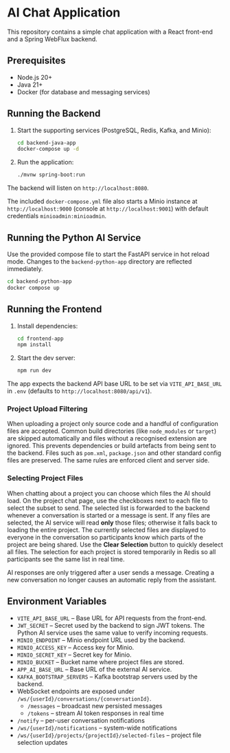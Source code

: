 # AI Chat Application

This repository contains a simple chat application with a React front-end and a Spring WebFlux backend.

## Prerequisites
- Node.js 20+
- Java 21+
- Docker (for database and messaging services)

## Running the Backend

1. Start the supporting services (PostgreSQL, Redis, Kafka, and Minio):
   ```bash
   cd backend-java-app
   docker-compose up -d
   ```
2. Run the application:
   ```bash
   ./mvnw spring-boot:run
   ```

The backend will listen on `http://localhost:8080`.

The included `docker-compose.yml` file also starts a Minio instance at
`http://localhost:9000` (console at `http://localhost:9001`) with default
credentials `minioadmin:minioadmin`.

## Running the Python AI Service

Use the provided compose file to start the FastAPI service in hot reload mode.
Changes to the `backend-python-app` directory are reflected immediately.

```bash
cd backend-python-app
docker compose up
```

## Running the Frontend

1. Install dependencies:
   ```bash
   cd frontend-app
   npm install
   ```
2. Start the dev server:
   ```bash
   npm run dev
   ```

The app expects the backend API base URL to be set via `VITE_API_BASE_URL` in `.env` (defaults to `http://localhost:8080/api/v1`).

### Project Upload Filtering

When uploading a project only source code and a handful of configuration files
are accepted. Common build directories (like `node_modules` or `target`) are
skipped automatically and files without a recognised extension are ignored. This
prevents dependencies or build artefacts from being sent to the backend. Files
such as `pom.xml`, `package.json` and other standard config files are preserved.
The same rules are enforced client and server side.

### Selecting Project Files

When chatting about a project you can choose which files the AI should load.
On the project chat page, use the checkboxes next to each file to select the
subset to send. The selected list is forwarded to the backend whenever a
conversation is started or a message is sent. If any files are selected, the
AI service will read **only** those files; otherwise it falls back to loading
the entire project. The currently selected files are displayed to everyone in
the conversation so participants know which parts of the project are being
shared. Use the **Clear Selection** button to quickly deselect all files.
The selection for each project is stored temporarily in Redis so all
participants see the same list in real time.

AI responses are only triggered after a user sends a message. Creating a new
conversation no longer causes an automatic reply from the assistant.

## Environment Variables

- `VITE_API_BASE_URL` – Base URL for API requests from the front-end.
- `JWT_SECRET` – Secret used by the backend to sign JWT tokens. The Python AI
  service uses the same value to verify incoming requests.
- `MINIO_ENDPOINT` – Minio endpoint URL used by the backend.
- `MINIO_ACCESS_KEY` – Access key for Minio.
- `MINIO_SECRET_KEY` – Secret key for Minio.
- `MINIO_BUCKET` – Bucket name where project files are stored.
- `APP_AI_BASE_URL` – Base URL of the external AI service.
- `KAFKA_BOOTSTRAP_SERVERS` – Kafka bootstrap servers used by the backend.
- WebSocket endpoints are exposed under `/ws/{userId}/conversations/{conversationId}`.
  - `/messages` – broadcast new persisted messages
  - `/tokens` – stream AI token responses in real time
- `/notify` – per-user conversation notifications
- `/ws/{userId}/notifications` – system-wide notifications
- `/ws/{userId}/projects/{projectId}/selected-files` – project file selection updates

